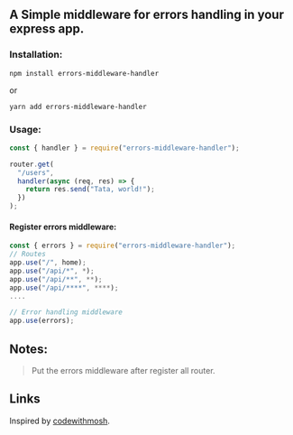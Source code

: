 ## A Simple middleware for errors handling in your express app.

### Installation:

```
npm install errors-middleware-handler
```

or

```
yarn add errors-middleware-handler
```

### Usage:

```javascript
const { handler } = require("errors-middleware-handler");

router.get(
  "/users",
  handler(async (req, res) => {
    return res.send("Tata, world!");
  })
);
```

#### Register errors middleware:

```javascript
const { errors } = require("errors-middleware-handler");
// Routes
app.use("/", home);
app.use("/api/*", *);
app.use("/api/**", **);
app.use("/api/****", ****);
....

// Error handling middleware
app.use(errors);
```

## Notes:

> Put the errors middleware after register all router.
>

## Links

Inspired by [codewithmosh](https://codewithmosh.com/).
